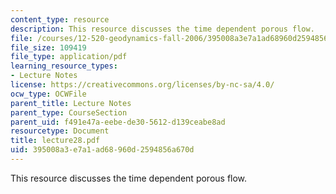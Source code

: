 ```yaml
---
content_type: resource
description: This resource discusses the time dependent porous flow.
file: /courses/12-520-geodynamics-fall-2006/395008a3e7a1ad68960d2594856a670d_lecture28.pdf
file_size: 109419
file_type: application/pdf
learning_resource_types:
- Lecture Notes
license: https://creativecommons.org/licenses/by-nc-sa/4.0/
ocw_type: OCWFile
parent_title: Lecture Notes
parent_type: CourseSection
parent_uid: f491e47a-eebe-de30-5612-d139ceabe8ad
resourcetype: Document
title: lecture28.pdf
uid: 395008a3-e7a1-ad68-960d-2594856a670d
---
```

This resource discusses the time dependent porous flow.